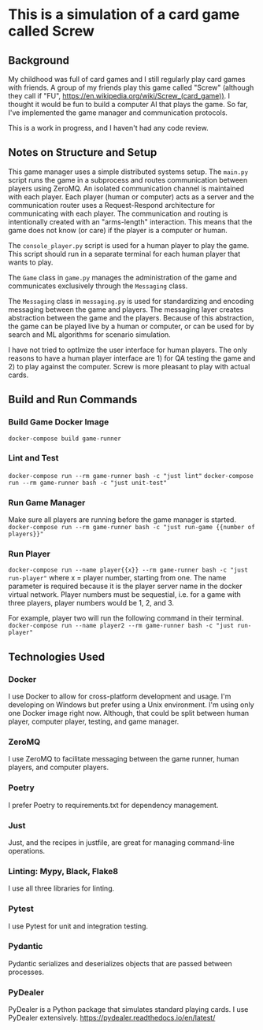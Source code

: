 # This is a simulation of a card game called Screw

## Background
My childhood was full of card games and I still regularly play card games with friends. A group of my friends play this game called "Screw" (although they call if "FU", https://en.wikipedia.org/wiki/Screw_(card_game)). I thought it would be fun to build a computer AI that plays the game. So far, I've implemented the game manager and communication protocols.

This is a work in progress, and I haven't had any code review.

## Notes on Structure and Setup

This game manager uses a simple distributed systems setup. The `main.py` script runs the game in a subprocess and routes communication between players using ZeroMQ. An isolated communication channel is maintained with each player. Each player (human or computer) acts as a server and the communication router uses a Request-Respond architecture for communicating with each player. The communication and routing is intentionally created with an "arms-length" interaction. This means that the game does not know (or care) if the player is a computer or human.

The `console_player.py` script is used for a human player to play the game. This script should run in a separate terminal for each human player that wants to play.

The `Game` class in `game.py` manages the administration of the game and communicates exclusively through the `Messaging` class.

The `Messaging` class in `messaging.py` is used for standardizing and encoding messaging between the game and players. The messaging layer creates abstraction between the game and the players. Because of this abstraction, the game can be played live by a human or computer, or can be used for by search and ML algorithms for scenario simulation.

I have not tried to optImize the user interface for human players. The only reasons to have a human player interface are 1) for QA testing the game and 2) to play against the computer. Screw is more pleasant to play with actual cards.

## Build and Run Commands

### Build Game Docker Image
`docker-compose build game-runner`

### Lint and Test
`docker-compose run --rm game-runner bash -c "just lint"`
`docker-compose run --rm game-runner bash -c "just unit-test"`

### Run Game Manager
Make sure all players are running before the game manager is started.
`docker-compose run --rm game-runner bash -c "just run-game {{number of players}}"`

### Run Player
`docker-compose run --name player{{x}} --rm game-runner bash -c "just run-player"`
where x = player number, starting from one. The name parameter is required because it is the player server name in the docker virtual network. Player numbers must be sequestial, i.e. for a game with three players, player numbers would be 1, 2, and 3.

For example, player two will run the following command in their terminal.
`docker-compose run --name player2 --rm game-runner bash -c "just run-player"`

## Technologies Used

### Docker
I use Docker to allow for cross-platform development and usage. I'm developing on Windows but prefer using a Unix environment. I'm using only one Docker image right now. Although, that could be split between human player, computer player, testing, and game manager.

### ZeroMQ
I use ZeroMQ to facilitate messaging between the game runner, human players, and computer players.

### Poetry
I prefer Poetry to requirements.txt for dependency management.

### Just
Just, and the recipes in justfile, are great for managing command-line operations.

### Linting: Mypy, Black, Flake8
I use all three libraries for linting.

### Pytest
I use Pytest for unit and integration testing.

### Pydantic
Pydantic serializes and deserializes objects that are passed between processes.

### PyDealer
PyDealer is a Python package that simulates standard playing cards. I use PyDealer extensively.
https://pydealer.readthedocs.io/en/latest/
